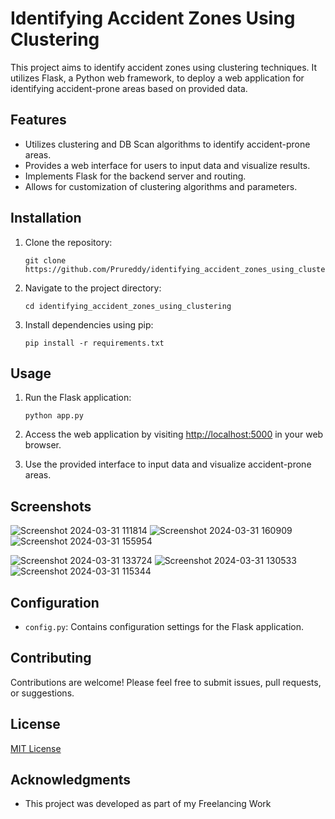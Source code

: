 # Identifying Accident Zones Using Clustering

This project aims to identify accident zones using clustering techniques. It utilizes Flask, a Python web framework, to deploy a web application for identifying accident-prone areas based on provided data.

## Features

- Utilizes clustering and DB Scan algorithms to identify accident-prone areas.
- Provides a web interface for users to input data and visualize results.
- Implements Flask for the backend server and routing.
- Allows for customization of clustering algorithms and parameters.

## Installation

1. Clone the repository:

    ```
    git clone https://github.com/Prureddy/identifying_accident_zones_using_clustering.git
    ```

2. Navigate to the project directory:

    ```
    cd identifying_accident_zones_using_clustering
    ```

3. Install dependencies using pip:

    ```
    pip install -r requirements.txt
    ```

## Usage

1. Run the Flask application:

    ```
    python app.py
    ```

2. Access the web application by visiting [http://localhost:5000](http://localhost:5000) in your web browser.

3. Use the provided interface to input data and visualize accident-prone areas.


## Screenshots
![Screenshot 2024-03-31 111814](https://github.com/Prureddy/identifying_accident_zones_using_clustering/assets/99805816/194dba3d-3687-45b2-8de7-c41e6ca318ff)
![Screenshot 2024-03-31 160909](https://github.com/Prureddy/identifying_accident_zones_using_clustering/assets/99805816/56267812-ca75-416c-8c3d-0acf5dc0cc53)
![Screenshot 2024-03-31 155954](https://github.com/Prureddy/identifying_accident_zones_using_clustering/assets/99805816/7602b347-e2b4-4593-937f-567f960ef612)

![Screenshot 2024-03-31 133724](https://github.com/Prureddy/identifying_accident_zones_using_clustering/assets/99805816/75ebd294-25a0-43a0-8f28-39fd387b47b1)
![Screenshot 2024-03-31 130533](https://github.com/Prureddy/identifying_accident_zones_using_clustering/assets/99805816/116e1206-6a74-405a-b668-3ef7a7ca5d34)
![Screenshot 2024-03-31 115344](https://github.com/Prureddy/identifying_accident_zones_using_clustering/assets/99805816/e66f360b-fead-4138-835f-06cbbe8a9e9e)


## Configuration

- `config.py`: Contains configuration settings for the Flask application.

## Contributing

Contributions are welcome! Please feel free to submit issues, pull requests, or suggestions.

## License

[MIT License](LICENSE)

## Acknowledgments

- This project was developed as part of my Freelancing Work


